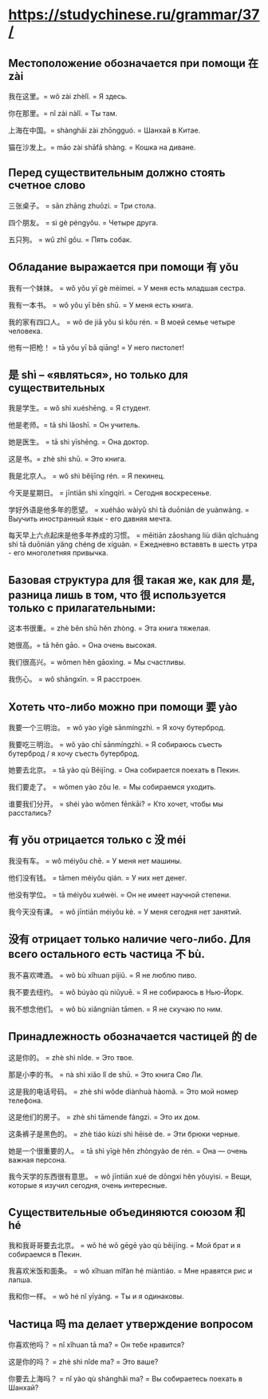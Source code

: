 # https://studychinese.ru/grammar/37/

## Местоположение обозначается при помощи 在 zài

我在这里。= wǒ zài zhèlǐ. = Я здесь.

你在那里。= nǐ zài nàlǐ. = Ты там.

上海在中国。= shànghǎi zài zhōngguó. = Шанхай в Китае.

猫在沙发上。= māo zài shāfā shàng. = Кошка на диване.

## Перед существительным должно стоять счетное слово

三张桌子。 = sān zhāng zhuōzi. = Три стола.

四个朋友。 = sì gè péngyǒu. = Четыре друга.

五只狗。 = wǔ zhǐ gǒu. = Пять собак.

## Обладание выражается при помощи 有 yǒu

我有一个妹妹。 = wǒ yǒu yī gè mèimei. = У меня есть младшая сестра.

我有一本书。 = wǒ yǒu yī běn shū. = У меня есть книга.

我的家有四口人。 = wǒ de jiā yǒu sì kǒu rén. = В моей семье четыре человека.

他有一把枪！ = tā yǒu yī bǎ qiāng! = У него пистолет!

## 是 shì – «являться», но только для существительных

我是学生。= wǒ shì xuéshēng. = Я студент.

他是老师。= tā shì lǎoshī. = Он учитель.

她是医生。 = tā shì yīshēng. = Она доктор.

这是书。= zhè shì shū. = Это книга.

我是北京人。 = wǒ shì běijīng rén. = Я пекинец.

今天是星期日。 = jīntiān shì xīngqírì. = Сегодня воскресенье.

学好外语是他多年的愿望。 = xuéhǎo wàiyǔ shì tā duōnián de yuànwàng. = Выучить иностранный язык - его давняя мечта.

每天早上六点起床是他多年养成的习惯。 = měitiān zǎoshang liù diǎn qǐchuáng shì tā duōnián yǎng chéng de xíguàn. = Ежедневно вставвть в шесть утра - его многолетняя привычка.

## Базовая структура для 很 такая же, как для 是, разница лишь в том, что 很 используется только с прилагательными:

这本书很重。= zhè běn shū hěn zhòng. = Эта книга тяжелая.

她很高。= tā hěn gāo. = Она очень высокая.

我们很高兴。= wǒmen hěn gāoxìng. = Мы счастливы.

我伤心。 = wǒ shāngxīn. = Я расстроен.

## Хотеть что-либо можно при помощи 要 yào

我要一个三明治。 = wǒ yào yīgè sānmíngzhì. = Я хочу бутерброд.

我要吃三明治。 = wǒ yào chī sānmíngzhì. = Я собираюсь съесть бутерброд / я хочу съесть бутерброд.

她要去北京。 = tā yào qù Běijīng. = Она собирается поехать в Пекин.

我们要走了。 = wǒmen yào zǒu le. = Мы собираемся уходить.

谁要我们分开。 = shéi yào wǒmen fēnkāi? = Кто хочет, чтобы мы расстались?

## 有 yǒu отрицается только с 没 méi

我没有车。 = wǒ méiyǒu chē. = У меня нет машины.

他们没有钱。 = tāmen méiyǒu qián. = У них нет денег.

他没有学位。 = tā méiyǒu xuéwèi. = Он не имеет научной степени.

我今天没有课。 = wǒ jīntiān méiyǒu kè. = У меня сегодня нет занятий.

## 没有 отрицает только наличие чего-либо. Для всего остального есть частица 不 bù.

我不喜欢啤酒。 = wǒ bù xǐhuan píjiǔ. = Я не люблю пиво.

我不要去纽约。 = wǒ búyào qù niǔyuē. = Я не собираюсь в Нью-Йорк.

我不想念他们。 = wǒ bù xiǎngniàn tāmen. = Я не скучаю по ним.

## Принадлежность обозначается частицей 的 de

这是你的。 = zhè shì nǐde. = Это твое.

那是小李的书。 = nà shì xiǎo lǐ de shū. = Это книга Сяо Ли.

这是我的电话号码。 = zhè shì wǒde diànhuà hàomǎ. = Это мой номер телефона.

这是他们的房子。 = zhè shì tāmende fángzi. = Это их дом.

这条裤子是黑色的。 = zhè tiáo kùzi shì hēisè de. = Эти брюки черные.

她是一个很重要的人。 = tā shì yīgè hěn zhòngyào de rén. = Она — очень важная персона.

我今天学的东西很有意思。 = wǒ jīntiān xué de dōngxi hěn yǒuyìsi. = Вещи, которые я изучил сегодня, очень интересные.

## Существительные объединяются союзом 和 hé

我和我哥哥要去北京。 = wǒ hé wǒ gēgē yào qù běijīng. = Мой брат и я собираемся в Пекин.

我喜欢米饭和面条。 = wǒ xǐhuan mǐfàn hé miàntiáo. = Мне нравятся рис и лапша.

我和你一样。 = wǒ hé nǐ yīyàng. = Ты и я одинаковы.

## Частица 吗 ma делает утверждение вопросом

你喜欢他吗？ = nǐ xǐhuan tā ma? = Он тебе нравится?

这是你的吗？ = zhè shì nǐde ma? = Это ваше?

你要去上海吗？ = nǐ yào qù shànghǎi ma? = Вы собираетесь поехать в Шанхай?
